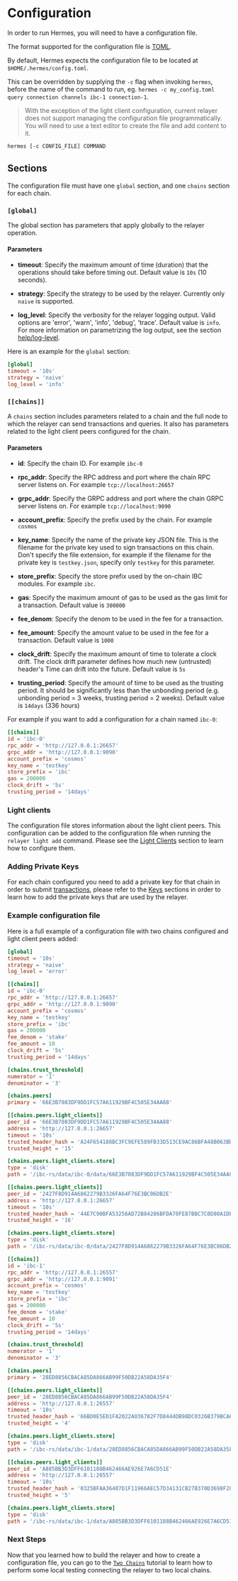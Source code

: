 # Configuration

In order to run Hermes, you will need to have a configuration file.

The format supported for the configuration file is [TOML](https://toml.io/en/).

By default, Hermes expects the configuration file to be located at `$HOME/.hermes/config.toml`.

This can be overridden by supplying the `-c` flag when invoking `hermes`, before the
name of the command to run, eg. `hermes -c my_config.toml query connection channels ibc-1 connection-1`.

> With the exception of the light client configuration, current relayer does not support managing the configuration file programmatically.
> You will need to use a text editor to create the file and add content to it.

```bash
hermes [-c CONFIG_FILE] COMMAND
```

## Sections

The configuration file must have one `global` section, and one `chains` section for each chain.

### `[global]`

The global section has parameters that apply globally to the relayer operation.

#### Parameters

* __timeout__: Specify the maximum amount of time (duration) that the operations should take before timing out. Default value is `10s` (10 seconds).

* __strategy__: Specify the strategy to be used by the relayer. Currently only `naive` is supported.

* __log_level__: Specify the verbosity for the relayer logging output. Valid options are 'error', 'warn', 'info', 'debug', 'trace'. Default value is `info`.
For more information on parametrizing the log output, see the section
  [help/log-level][log-level].

Here is an example for the `global` section:

```toml
[global]
timeout = '10s'
strategy = 'naive'
log_level = 'info'
```

### `[[chains]]`

A `chains` section includes parameters related to a chain and the full node to which the relayer can send transactions and  queries. It also has parameters related to the light client peers configured for the chain.

#### Parameters

* __id__: Specify the chain ID. For example `ibc-0`

* __rpc_addr__: Specify the RPC address and port where the chain RPC server listens on. For example `tcp://localhost:26657`

* __grpc_addr__: Specify the GRPC address and port where the chain GRPC server listens on. For example `tcp://localhost:9090`

* __account_prefix__: Specify the prefix used by the chain. For example `cosmos`

* __key_name__: Specify the name of the private key JSON file. This is the filename for the private key used to sign transactions on this chain. Don't specify the file extension, for example if the filename for the private key is `testkey.json`, specify only `testkey` for this parameter.

* __store_prefix__: Specify the store prefix used by the on-chain IBC modules. For example `ibc`.

* __gas__: Specify the maximum amount of gas to be used as the gas limit for a transaction. Default value is `300000`

* __fee_denom__: Specify the denom to be used in the fee for a transaction.

* __fee_amount__: Specify the amount value to be used in the fee for a transaction. Default value is `1000`

* __clock_drift__: Specify the maximum amount of time to tolerate a clock drift. The clock drift parameter defines how much new (untrusted) header's Time can drift into the future. Default value is `5s`

* __trusting_period__: Specify the amount of time to be used as the trusting period. It should be significantly less than the unbonding period (e.g. unbonding period = 3 weeks, trusting period = 2 weeks). Default value is `14days` (336 hours)

For example if you want to add a configuration for a chain named `ibc-0`:

```toml
[[chains]]
id = 'ibc-0'
rpc_addr = 'http://127.0.0.1:26657'
grpc_addr = 'http://127.0.0.1:9090'
account_prefix = 'cosmos'
key_name = 'testkey'
store_prefix = 'ibc'
gas = 200000
clock_drift = '5s'
trusting_period = '14days'
```

### Light clients

The configuration file stores information about the light client peers. This configuration can be added to the configuration file when running the `relayer light add` command. Please see the [Light Clients](./light_clients.md) section to learn how to configure them.

### Adding Private Keys

For each chain configured you need to add a private key for that chain in order to submit [transactions](./transactions.md), please refer to the [Keys](./keys.md) sections in order to learn how to add the private keys that are used by the relayer.

### Example configuration file

Here is a full example of a configuration file with two chains configured and light client peers added:

```toml
[global]
timeout = '10s'
strategy = 'naive'
log_level = 'error'

[[chains]]
id = 'ibc-0'
rpc_addr = 'http://127.0.0.1:26657'
grpc_addr = 'http://127.0.0.1:9090'
account_prefix = 'cosmos'
key_name = 'testkey'
store_prefix = 'ibc'
gas = 200000
fee_denom = 'stake'
fee_amount = 10
clock_drift = '5s'
trusting_period = '14days'

[chains.trust_threshold]
numerator = '1'
denominator = '3'

[chains.peers]
primary = '66E3B7083DF9DD1FC57A611929BF4C505E34AA88'

[[chains.peers.light_clients]]
peer_id = '66E3B7083DF9DD1FC57A611929BF4C505E34AA88'
address = 'http://127.0.0.1:26657'
timeout = '10s'
trusted_header_hash = 'A24F654188BC3FC9EFE589FB33D513CE9AC86BFA48B063BDBF1D769750713E09'
trusted_height = '15'

[chains.peers.light_clients.store]
type = 'disk'
path = '/ibc-rs/data/ibc-0/data/66E3B7083DF9DD1FC57A611929BF4C505E34AA88'

[[chains.peers.light_clients]]
peer_id = '2427F8D914A6862279B3326FA64F76E3BC06DB2E'
address = 'http://127.0.0.1:26657'
timeout = '10s'
trusted_header_hash = '44E7C90BFA53256AD72B84286BFDA70FE87BBC7C0D80A1DB199C72A4FBE88FB6'
trusted_height = '16'

[chains.peers.light_clients.store]
type = 'disk'
path = '/ibc-rs/data/ibc-0/data/2427F8D914A6862279B3326FA64F76E3BC06DB2E'

[[chains]]
id = 'ibc-1'
rpc_addr = 'http://127.0.0.1:26557'
grpc_addr = 'http://127.0.0.1:9091'
account_prefix = 'cosmos'
key_name = 'testkey'
store_prefix = 'ibc'
gas = 200000
fee_denom = 'stake'
fee_amount = 10
clock_drift = '5s'
trusting_period = '14days'

[chains.trust_threshold]
numerator = '1'
denominator = '3'

[chains.peers]
primary = '28ED8856CBACA85DA866AB99F50DB22A58DA35F4'

[[chains.peers.light_clients]]
peer_id = '28ED8856CBACA85DA866AB99F50DB22A58DA35F4'
address = 'http://127.0.0.1:26557'
timeout = '10s'
trusted_header_hash = '66BD0E5ED1FA2022A036782F7D8444DB98DC0326B379BCA6BA75864295D1C910'
trusted_height = '4'

[chains.peers.light_clients.store]
type = 'disk'
path = '/ibc-rs/data/ibc-1/data/28ED8856CBACA85DA866AB99F50DB22A58DA35F4'

[[chains.peers.light_clients]]
peer_id = 'A885BB3D3DFF6101188B462466AE926E7A6CD51E'
address = 'http://127.0.0.1:26557'
timeout = '10s'
trusted_header_hash = '0325BFAA36407D1F11966AEC57D34131CB27B370D3698F284F09152ADE3423C4'
trusted_height = '5'

[chains.peers.light_clients.store]
type = 'disk'
path = '/ibc-rs/data/ibc-1/data/A885BB3D3DFF6101188B462466AE926E7A6CD51E'
```

### Next Steps

Now that you learned how to build the relayer and how to create a configuration file, you can go to the [`Two Chains`](./two_chains.md) tutorial to learn how to perform some local testing connecting the relayer to two local chains.

[log-level]: ./help.html#parametrizing-the-log-output-level

